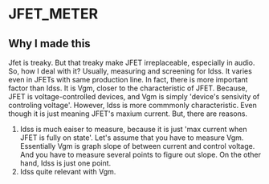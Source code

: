 # JFET_METER
## Why I made this
Jfet is treaky. But that treaky make JFET irreplaceable, especially in audio. So, how I deal with it? Usually, measuring and screening for Idss. It varies even in  JFETs with same production line. In fact, there is more important factor than Idss. It is Vgm, closer to the characteristic of JFET. Because, JFET is voltage-controlled devices, and Vgm is simply 'device's sensivity of controling voltage'. However, Idss is more commmonly characteristic. Even though it is just meaning JFET's maxium current. But, there are reasons. 

1. Idss is much eaiser to measure, because it is just 'max current when JFET is fully on state'. Let's assume that you have to measure Vgm. Essentially Vgm is graph slope of between current and control voltage. And you have to measure several points to figure out slope. On the other hand, Idss is just one point.
2. Idss quite relevant with Vgm. 
